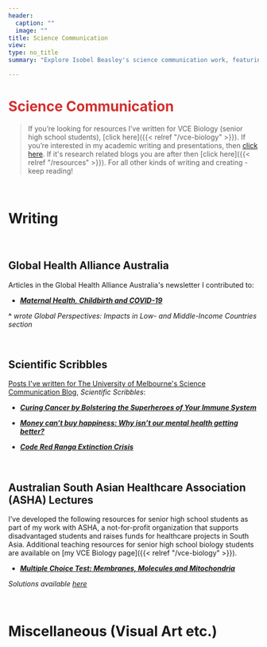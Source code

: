 ```yaml
---
header:
  caption: ""
  image: ""
title: Science Communication
view: 
type: no_title
summary: "Explore Isobel Beasley's science communication work, featuring articles and projects for organizations such as Global Health Alliance Australia, Scientific Scribbles, and lectures for the Australian South Asian Healthcare Association (ASHA)."

---
```


# <span style="color:#D32F2F"> Science Communication </span>

> If you’re looking for resources I’ve written for VCE Biology (senior high school students), [click here]({{< relref "/vce-biology" >}}). If you’re interested in my academic writing and presentations, then <a href="../research/#publications">click here</a>. If it's research related blogs you are after then [click here]({{< relref "/resources" >}}). For all other kinds of writing and creating - keep reading!

<br>
<h1> Writing </h1>

<br>

<h2> Global Health Alliance Australia </h2> 

Articles in the Global Health Alliance Australia's newsletter I contributed to: 

- <b><i>[Maternal Health, Childbirth and COVID-19](https://webarchive.nla.gov.au/awa/20230630161554/https://ausglobalhealth.org/article-childbirth-and-covid19/)</i></b> 

__^__ *wrote Global Perspectives: Impacts in Low- and Middle-Income Countries section*

<br> 

<h2> Scientific Scribbles </h2>

[Posts I've written for The University of Melbourne's Science Communication Blog](https://web.archive.org/web/20201117053000/https://blogs.unimelb.edu.au/sciencecommunication/author/ibeasley/), <i>Scientific Scribbles</i>:

- <b><i>[Curing Cancer by Bolstering the Superheroes of Your Immune System](https://web.archive.org/web/20210128190935/https://blogs.unimelb.edu.au/sciencecommunication/2020/08/23/curing-cancer-by-bolstering-the-superheroes-of-your-immune-system/)</i></b>

- <b><i>[Money can’t buy happiness: Why isn’t our mental health getting better?](https://web.archive.org/web/20201117053000/https://blogs.unimelb.edu.au/sciencecommunication/author/ibeasley/)</i></b>

- <b><i>[Code Red Ranga Extinction Crisis](https://web.archive.org/web/20201117053000/https://blogs.unimelb.edu.au/sciencecommunication/author/ibeasley/)</i></b>

<br> 

<h2> Australian South Asian Healthcare Association (ASHA) Lectures </h2> 

I’ve developed the following resources for senior high school students as part of my work with ASHA, a not-for-profit organization that supports disadvantaged students and raises funds for healthcare projects in South Asia. Additional teaching resources for senior high school biology students are available on [my VCE Biology page]({{< relref "/vce-biology" >}}). 

 - <b><i> [Multiple Choice Test: Membranes, Molecules and Mitochondria](https://img1.wsimg.com/blobby/go/176733ac-4714-4d50-b341-7584cc0366e9/downloads/Bio%20MC%20Test%201.pdf?ver=1616907921524) </b></i> 
 
<i>Solutions available [here](https://img1.wsimg.com/blobby/go/176733ac-4714-4d50-b341-7584cc0366e9/downloads/Bio%20MC%20Test%201%20sol.pdf?ver=1616907921524)</i>

<br>
<h1> Miscellaneous (Visual Art etc.) </h1>